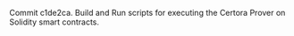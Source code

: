 Commit c1de2ca.                    Build and Run scripts for executing the Certora Prover on Solidity smart contracts.